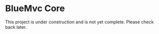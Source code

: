 # BlueMvc Core

This project is under construction and is not yet complete. Please check back later.
